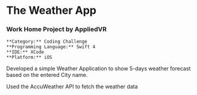 # The Weather App
### Work Home Project by AppliedVR

```
**Category:** Coding Challenge
**Programming Language:** Swift 4
**IDE:** XCode
**Platform:** iOS
```

Developed a simple Weather Application to show 5-days weather forecast based on
the entered City name.

Used the AccuWeather API to fetch the weather data
